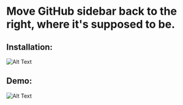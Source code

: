# Move GitHub sidebar back to the right, where it's supposed to be.

## Installation: 
![Alt Text](https://raw.githubusercontent.com/tameeshB/github-sidebar-moveright/master/static/install.gif)

## Demo:

![Alt Text](https://raw.githubusercontent.com/tameeshB/github-sidebar-moveright/master/static/demo.gif)